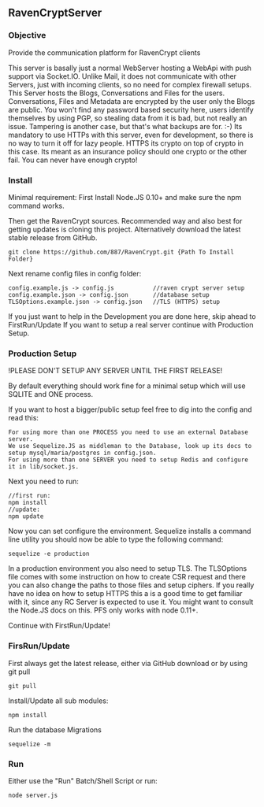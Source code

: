 ## RavenCryptServer

### Objective
Provide the communication platform for RavenCrypt clients

This server is basally just a normal WebServer hosting a WebApi with push support via Socket.IO.
Unlike Mail, it does not communicate with other Servers, just with incoming clients, so no need for complex firewall setups.
This Server hosts the Blogs, Conversations and Files for the users.
Conversations, Files and Metadata are encrypted by the user only the Blogs are public.
You won't find any password based security here, users identify themselves by using PGP, so stealing data from it
is bad, but not really an issue. Tampering is another case, but that's what backups are for. :-)
Its mandatory to use HTTPs with this server, even for development, so there is no way to turn it off for lazy people.
HTTPS its crypto on top of crypto in this case. Its meant as an insurance policy should one crypto or the other fail.
You can never have enough crypto!

### Install
Minimal requirement:
First Install Node.JS 0.10+ and make sure the npm command works.

Then get the RavenCrypt sources.
Recommended way and also best for getting updates is cloning this project. Alternatively download the latest stable release from GitHub.

    git clone https://github.com/887/RavenCrypt.git {Path To Install Folder}

Next rename config files in config folder:

    config.example.js -> config.js           //raven crypt server setup
    config.example.json -> config.json       //database setup
    TLSOptions.example.json -> config.json   //TLS (HTTPS) setup

If you just want to help in the Development you are done here, skip ahead to FirstRun/Update
If you want to setup a real server continue with Production Setup.

### Production Setup

!PLEASE DON'T SETUP ANY SERVER UNTIL THE FIRST RELEASE!

By default everything should work fine for a minimal setup which will use SQLITE and ONE process.

If you want to host a bigger/public setup feel free to dig into the config and read this:

    For using more than one PROCESS you need to use an external Database server.
    We use Sequelize.JS as middleman to the Database, look up its docs to setup mysql/maria/postgres in config.json.
    For using more than one SERVER you need to setup Redis and configure it in lib/socket.js.

Next you need to run:

    //first run:
    npm install
    //update:
    npm update

Now you can set configure the environment. Sequelize installs a command line utility you should now be able to type the following command:

    sequelize -e production

In a production environment you also need to setup TLS.
The TLSOptions file comes with some instruction on how to create CSR request and there you can also change the paths to those files and setup ciphers.
If you really have no idea on how to setup HTTPS this a is a good time to get familiar with it, since any RC Server is expected to use it.
You might want to consult the Node.JS docs on this. PFS only works with node 0.11+.

Continue with FirstRun/Update!

### FirsRun/Update
First always get the latest release, either via GitHub download or by using git pull

    git pull

Install/Update all sub modules:

    npm install

Run the database Migrations

    sequelize -m

### Run

Either use the "Run" Batch/Shell Script or run:

    node server.js

